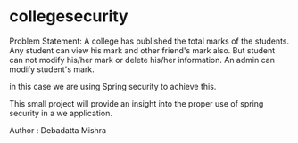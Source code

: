 collegesecurity
===============
Problem Statement:
A college has published the total marks of the students. Any student can view his mark and other friend's mark also.
But student can not modify his/her mark or delete his/her information.
An admin can modify student's mark.

in this case we are using Spring security to achieve this.

This small project will provide an insight into the proper use of spring security in a we application.

Author : Debadatta Mishra
